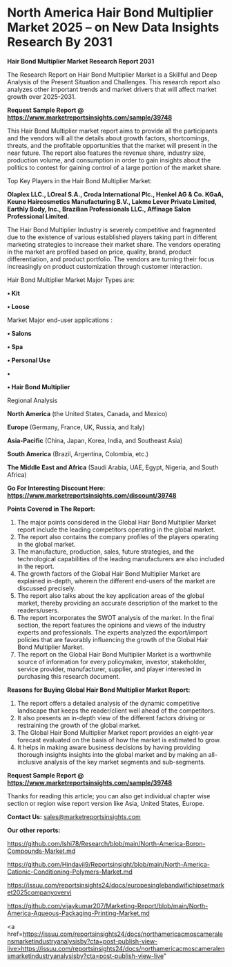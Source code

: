 # North America Hair Bond Multiplier Market 2025 – on New Data Insights Research By 2031

<strong>Hair Bond Multiplier Market Research Report 2031</strong>

The Research Report on Hair Bond Multiplier Market is a Skillful and Deep Analysis of the Present Situation and Challenges. This research report also analyzes other important trends and market drivers that will affect market growth over 2025-2031.

<strong>Request Sample Report @ <a href=https://www.marketreportsinsights.com/sample/39748>https://www.marketreportsinsights.com/sample/39748</a></strong>

This Hair Bond Multiplier market report aims to provide all the participants and the vendors will all the details about growth factors, shortcomings, threats, and the profitable opportunities that the market will present in the near future. The report also features the revenue share, industry size, production volume, and consumption in order to gain insights about the politics to contest for gaining control of a large portion of the market share.

Top Key Players in the Hair Bond Multiplier Market:

<strong>Olaplex LLC., LOreal S.A., Croda International Plc., Henkel AG & Co. KGaA, Keune Haircosmetics Manufacturing B.V., Lakme Lever Private Limited, Earthly Body, Inc., Brazilian Professionals LLC., Affinage Salon Professional Limited.</strong>

The Hair Bond Multiplier Industry is severely competitive and fragmented due to the existence of various established players taking part in different marketing strategies to increase their market share. The vendors operating in the market are profiled based on price, quality, brand, product differentiation, and product portfolio. The vendors are turning their focus increasingly on product customization through customer interaction.

Hair Bond Multiplier Market Major Types are:

<strong>•  Kit

•  Loose</strong>

Market Major end-user applications :

<strong>•  Salons

•  Spa

•  Personal Use

•  

•  Hair Bond Multiplier</strong>

Regional Analysis

</u><strong><b>North America</b></strong> (the United States, Canada, and Mexico)

<strong><b>Europe </b></strong>(Germany, France, UK, Russia, and Italy)

<strong><b>Asia-Pacific</b></strong> (China, Japan, Korea, India, and Southeast Asia)

<strong><b>South America</b></strong> (Brazil, Argentina, Colombia, etc.)

<strong><b>The Middle East and Africa</b></strong> (Saudi Arabia, UAE, Egypt, Nigeria, and South Africa)

<strong>Go For Interesting Discount Here: <a href=https://www.marketreportsinsights.com/discount/39748>https://www.marketreportsinsights.com/discount/39748</a></strong>

<strong>Points Covered in The Report:</strong>
<ol>
  <li>The major points considered in the Global Hair Bond Multiplier Market report include the leading competitors operating in the global market.</li>
  <li>The report also contains the company profiles of the players operating in the global market.</li>
  <li>The manufacture, production, sales, future strategies, and the technological capabilities of the leading manufacturers are also included in the report.</li>
  <li>The growth factors of the Global Hair Bond Multiplier Market are explained in-depth, wherein the different end-users of the market are discussed precisely.</li>
  <li>The report also talks about the key application areas of the global market, thereby providing an accurate description of the market to the readers/users.</li>
  <li>The report incorporates the SWOT analysis of the market. In the final section, the report features the opinions and views of the industry experts and professionals. The experts analyzed the export/import policies that are favorably influencing the growth of the Global Hair Bond Multiplier Market.</li>
  <li>The report on the Global Hair Bond Multiplier Market is a worthwhile source of information for every policymaker, investor, stakeholder, service provider, manufacturer, supplier, and player interested in purchasing this research document.</li>
</ol>
<strong>Reasons for Buying Global Hair Bond Multiplier Market Report:</strong>

<ol>
  <li>The report offers a detailed analysis of the dynamic competitive landscape that keeps the reader/client well ahead of the competitors.</li>
  <li>It also presents an in-depth view of the different factors driving or restraining the growth of the global market.</li>
  <li>The Global Hair Bond Multiplier Market report provides an eight-year forecast evaluated on the basis of how the market is estimated to grow.</li>
  <li>It helps in making aware business decisions by having providing thorough insights insights into the global market and by making an all-inclusive analysis of the key market segments and sub-segments.</li>
</ol>
<strong>Request Sample Report @ <a href=https://www.marketreportsinsights.com/sample/39748>https://www.marketreportsinsights.com/sample/39748</a></strong>


Thanks for reading this article; you can also get individual chapter wise section or region wise report version like Asia, United States, Europe.

<strong>Contact Us:</strong>
sales@marketreportsinsights.com

<strong>Our other reports:</strong>

<a href=https://github.com/Ishi78/Research/blob/main/North-America-Boron-Compounds-Market.md>https://github.com/Ishi78/Research/blob/main/North-America-Boron-Compounds-Market.md</a>

<a href=https://github.com/Hindavii9/Reportsinsight/blob/main/North-America-Cationic-Conditioning-Polymers-Market.md>https://github.com/Hindavii9/Reportsinsight/blob/main/North-America-Cationic-Conditioning-Polymers-Market.md</a>

<a href=https://issuu.com/reportsinsights24/docs/europesinglebandwifichipsetmarket2025companyovervi>https://issuu.com/reportsinsights24/docs/europesinglebandwifichipsetmarket2025companyovervi</a>

<a href=https://github.com/vijaykumar207/Marketing-Report/blob/main/North-America-Aqueous-Packaging-Printing-Market.md>https://github.com/vijaykumar207/Marketing-Report/blob/main/North-America-Aqueous-Packaging-Printing-Market.md</a>

<a href=https://issuu.com/reportsinsights24/docs/northamericacmoscameralensmarketindustryanalysisby?cta=post-publish-view-live>https://issuu.com/reportsinsights24/docs/northamericacmoscameralensmarketindustryanalysisby?cta=post-publish-view-live</a>"
